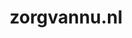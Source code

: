 ---
layout: post
title:  "zorgvannu.nl"
internal_url:  "/data/zorgvannu.nl.html"
categories: dutchgov
---